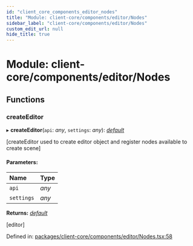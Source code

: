 ```yaml
---
id: "client_core_components_editor_nodes"
title: "Module: client-core/components/editor/Nodes"
sidebar_label: "client-core/components/editor/Nodes"
custom_edit_url: null
hide_title: true
---
```


# Module: client-core/components/editor/Nodes

## Functions

### createEditor

▸ **createEditor**(`api`: *any*, `settings`: *any*): [*default*](../classes/client_core_components_editor_editor.default.md)

[createEditor used to create editor object and register nodes available to create scene]

#### Parameters:

Name | Type |
:------ | :------ |
`api` | *any* |
`settings` | *any* |

**Returns:** [*default*](../classes/client_core_components_editor_editor.default.md)

[editor]

Defined in: [packages/client-core/components/editor/Nodes.tsx:58](https://github.com/xr3ngine/xr3ngine/blob/5a0f83ed8/packages/client-core/components/editor/Nodes.tsx#L58)
